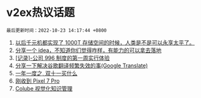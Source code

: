 # v2ex热议话题

`最后更新时间：2022-10-23 14:17:44 +0800`

1. [以后千元机都实现了 1000T 存储空间的时候，人类是不是可以永享太平了。](https://www.v2ex.com/t/889045)
1. [分享一个 idea，不知道你们觉得咋样，有能力的可以拿去落地](https://www.v2ex.com/t/888997)
1. [[记录]-公司 996 制度的第一周实行体验](https://www.v2ex.com/t/889052)
1. [分享一下解决谷歌翻译频繁失效的事(Google Translate)](https://www.v2ex.com/t/888970)
1. [一年一度之, 双十一买什么](https://www.v2ex.com/t/889047)
1. [刚收到 Pixel 7 Pro](https://www.v2ex.com/t/888943)
1. [Colube 视觉化知识管理](https://www.v2ex.com/t/888956)

